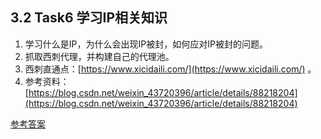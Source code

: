 ## **3.2 Task6 学习IP相关知识**
1. 学习什么是IP，为什么会出现IP被封，如何应对IP被封的问题。
2. 抓取西刺代理，并构建自己的代理池。
3.  西刺直通点：[https://www.xicidaili.com/](https://www.xicidaili.com/) 。
4. 参考资料：[https://blog.csdn.net/weixin_43720396/article/details/88218204](https://blog.csdn.net/weixin_43720396/article/details/88218204)

[参考答案](./../参考答案)